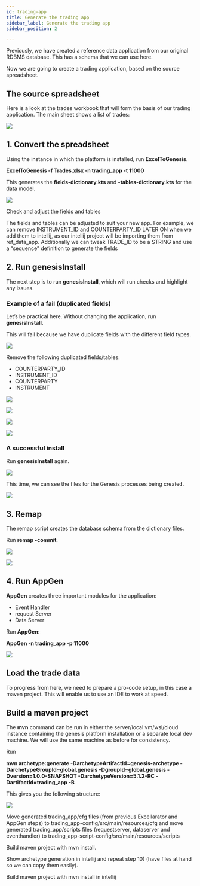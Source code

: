```yaml
---
id: trading-app
title: Generate the trading app
sidebar_label: Generate the trading app
sidebar_position: 2

---
```

Previously, we have created a reference data application from our original RDBMS database. This has a schema that we can use here.

Now we are going to create a trading application, based on the source spreadsheet.

## The source spreadsheet

Here is a look at the trades workbook that will form the basis of our trading application. The main sheet shows a list of trades:

![](/img/source-table.png)

## 1. Convert the spreadsheet

Using the instance in which the platform is installed, run **ExcelToGenesis**.

**ExcelToGenesis -f Trades.xlsx -n trading_app -t 11000**

This generates the **fields-dictionary.kts** and **-tables-dictionary.kts** for the data model.

![](/img/trading_app-creation-run-exceltogenesis-2.png)

Check and adjust the fields and tables

The fields and tables can be adjusted to suit your new app. For example, we can remove INSTRUMENT_ID and COUNTERPARTY_ID LATER ON when we add them to intellij, as our intellij project will be importing them from ref_data_app. Additionally we can tweak TRADE_ID to be a STRING and use a “sequence” definition to generate the fields

## 2. Run genesisInstall

The next step is to run **genesisInstall**, which will run checks and highlight any issues.

### Example of a fail (duplicated fields)

Let’s be practical here. Without changing the application, run **genesisInstall**.

This will fail because we have duplicate fields with the different field types.

![](/img/fail-duplicate-fields-and-tables.png)

Remove the following duplicated fields/tables:

* COUNTERPARTY_ID
* INSTRUMENT_ID
* COUNTERPARTY
* INSTRUMENT

![](/img/trading_app-creation-run-genesisinstall-remove-dupes-3-4.png)

![](/img/trading_app-creation-run-genesisinstall-remove-dupe-tables-1-4.png)

![](/img/trading_app-creation-run-genesisinstall-remove-dupe-tables-2-4.png)

![](/img/trading_app-creation-run-genesisinstall-remove-dupe-tables-1-4.png)

### A successful install

Run **genesisInstall** again.

![](/img/trading_app-creation-run-genesisinstall-again-5.png)

This time, we can see the files for the Genesis processes being created.

![](/img/trading_app-creation-run-genesisinstall-again-2-5.png)

## 3. Remap

The remap script creates the database schema from the dictionary files.

Run **remap -commit**.

![](/img/trading_app-creation-run-remap-commit-1-6.png)

![](/img/trading_app-creation-run-remap-commit-2-6.png)

## 4. Run AppGen

**AppGen** creates three important modules for the application:

* Event Handler
* request Server
* Data Server

Run **AppGen**:

**AppGen -n trading_app -p 11000**

![](/img/trading_app-creation-run-appgen-7.png)

## Load the trade data

To progress from here, we need to prepare a  pro-code setup, in this case a maven project. This will enable us to use an IDE to work at speed.

## Build a maven project

The **mvn** command can be run in either the server/local vm/wsl/cloud instance containing the genesis platform installation or a separate local dev machine. We will use the same machine as before for consistency.

Run

**mvn archetype:generate -DarchetypeArtifactId=genesis-archetype -DarchetypeGroupId=global.genesis -DgroupId=global.genesis -Dversion=1.0.0-SNAPSHOT -DarchetypeVersion=5.1.2-RC -DartifactId=trading_app -B**

This gives you the following structure:

![](/img/trading_app-creation-show-project-structure-13.png)

Move generated trading_app/cfg files (from previous Excellarator and AppGen steps) to trading_app-config/src/main/resources/cfg and move generated trading_app/scripts files (requestserver, dataserver and eventhandler) to trading_app-script-config/src/main/resources/scripts

Build maven project with mvn install.

Show archetype generation in intellij and repeat step 10) (have files at hand so we can copy them easily).

Build maven project with mvn install in intellij